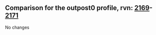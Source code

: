 ## Comparison for the outpost0 profile, rvn: [2169](https://github.com/PRO100KatYT/FortniteProfileRevisions/tree/main/profiles/outpost0/2169%20outpost0.json)-[2171](https://github.com/PRO100KatYT/FortniteProfileRevisions/tree/main/profiles/outpost0/2171%20outpost0.json)

No changes
